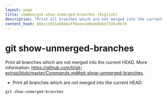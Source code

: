 ```yaml
---
layout: page
title: common/git-show-unmerged-branches (English)
description: "Print all branches which are not merged into the current HEAD."
content_hash: b8ecce915a56b8aff6eeecb6eee8ebe7335c8670
---
```

# git show-unmerged-branches

Print all branches which are not merged into the current HEAD.
More information: <https://github.com/tj/git-extras/blob/master/Commands.md#git-show-unmerged-branches>.

- Print all branches which are not merged into the current HEAD:

`git show-unmerged-branches`
